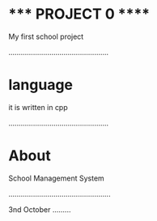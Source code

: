 
# *** PROJECT 0 ****

My first school project

.................................................
# language
it is written in cpp

.................................................
# About 

School Management System

..................................................

3nd October 
.........